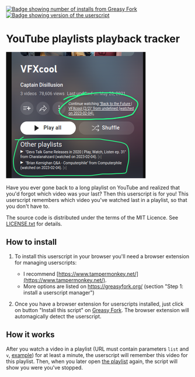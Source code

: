 [![Badge showing number of installs from Greasy Fork][GreasyForkInstallsBadge]][greasyfork]
[![Badge showing version of the userscript][GreasyForkVersionBadge]][greasyfork]

# YouTube playlists playback tracker

![Demonstration of the userscript "YouTube: playlists playback tracker" on playlist "VFXcool" of the YouTube channel "Captain Disillusion".](images/yt-ppt-VFXcool.png)

Have you ever gone back to a long playlist on YouTube and realized that you'd
forgot which video was your last?  Then this userscript is for you!  This
userscript remembers which video you've watched last in a playlist, so that you
don't have to.

The source code is distributed under the terms of the MIT Licence.  See
[LICENSE.txt](LICENSE.txt) for details.

## How to install

1. To install this userscript in your browser you'll need a browser extension
   for managing userscripts:

   - I recommend [https://www.tampermonkey.net/](https://www.tampermonkey.net/).
   - More options are listed on <https://greasyfork.org/> (section "Step 1:
     install a userscript manager")

2. Once you have a browser extension for userscripts installed, just click on
   button "Install this script" on [Greasy Fork][greasyfork].  The browser
   extension will automagically detect the userscript.

## How it works

After you watch a video in a playlist (URL must contain parameters `list` and
`v`, [example][BackToTheFuture2]) for at least a minute, the userscript will
remember this video for this playlist.  Then, when you later open [the
playlist][VFXcool] again, the script will show you were you've stopped.

[greasyfork]: https://greasyfork.org/en/scripts/459412-youtube-playlists-playback-tracker "Install via Greasy Fork"
[BackToTheFuture2]: https://www.youtube.com/watch?v=rhNDsPMaK_A&list=PLQlvLOFtrgKbQrKzRS_B-UYjEjX10LZNl "Video 'Back to the Future | VFXcool (2/2)' from Captain Disillusion"
[VFXcool]: https://www.youtube.com/playlist?list=PLQlvLOFtrgKbQrKzRS_B-UYjEjX10LZNl "Playlist VFXcool from Captain Disillusion"
[Wikipedia]: https://en.wikipedia.org/wiki/Userscript "English Wikipedia article 'Userscript'"
[GreasyForkInstallsBadge]: https://img.shields.io/badge/dynamic/json?style=flat&color=670000&label=Greasy%20Fork&query=total_installs&suffix=%20installs&url=https%3A%2F%2Fgreasyfork.org%2Fscripts%2F459412.json
[GreasyForkVersionBadge]: https://img.shields.io/badge/dynamic/json?style=flat&color=670000&label=Version&query=version&url=https%3A%2F%2Fgreasyfork.org%2Fscripts%2F459412.json
